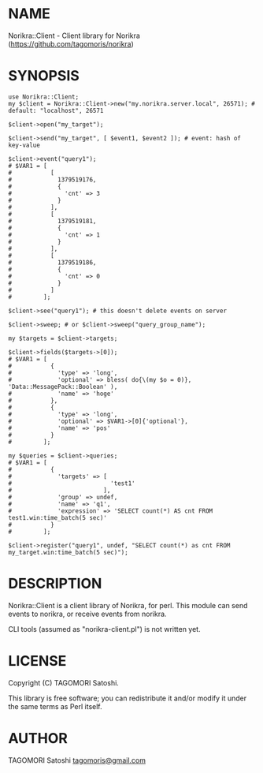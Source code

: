 # NAME

Norikra::Client - Client library for Norikra (https://github.com/tagomoris/norikra)

# SYNOPSIS

    use Norikra::Client;
    my $client = Norikra::Client->new("my.norikra.server.local", 26571); # default: "localhost", 26571

    $client->open("my_target");

    $client->send("my_target", [ $event1, $event2 ]); # event: hash of key-value

    $client->event("query1");
    # $VAR1 = [
    #           [
    #             1379519176,
    #             {
    #               'cnt' => 3
    #             }
    #           ],
    #           [
    #             1379519181,
    #             {
    #               'cnt' => 1
    #             }
    #           ],
    #           [
    #             1379519186,
    #             {
    #               'cnt' => 0
    #             }
    #           ]
    #         ];

    $client->see("query1"); # this doesn't delete events on server

    $client->sweep; # or $client->sweep("query_group_name");

    my $targets = $client->targets;

    $client->fields($targets->[0]);
    # $VAR1 = [
    #           {
    #             'type' => 'long',
    #             'optional' => bless( do{\(my $o = 0)}, 'Data::MessagePack::Boolean' ),
    #             'name' => 'hoge'
    #           },
    #           {
    #             'type' => 'long',
    #             'optional' => $VAR1->[0]{'optional'},
    #             'name' => 'pos'
    #           }
    #         ];

    my $queries = $client->queries;
    # $VAR1 = [
    #           {
    #             'targets' => [
    #                            'test1'
    #                          ],
    #             'group' => undef,
    #             'name' => 'q1',
    #             'expression' => 'SELECT count(*) AS cnt FROM test1.win:time_batch(5 sec)'
    #           }
    #         ];

    $client->register("query1", undef, "SELECT count(*) as cnt FROM my_target.win:time_batch(5 sec)");

# DESCRIPTION

Norikra::Client is a client library of Norikra, for perl.
This module can send events to norikra, or receive events from norikra.

CLI tools (assumed as "norikra-client.pl") is not written yet.

# LICENSE

Copyright (C) TAGOMORI Satoshi.

This library is free software; you can redistribute it and/or modify
it under the same terms as Perl itself.

# AUTHOR

TAGOMORI Satoshi <tagomoris@gmail.com>
